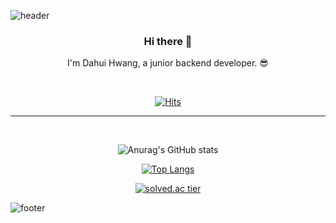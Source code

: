 ![header](https://capsule-render.vercel.app/api?section=header&color=FFE08C&height=250&type=waving&text=Dahui%20Hwang&fontAlignY=40&descAlignY=90)



<div align=center>

### Hi there 👋
 I'm Dahui Hwang, a junior backend developer. 😎

 <br>
  
[![Hits](https://hits.seeyoufarm.com/api/count/incr/badge.svg?url=https%3A%2F%2Fgithub.com%2Fekgml3765%2Fhit-counter&count_bg=%2362665E&title_bg=%23D772D1&icon=pocket.svg&icon_color=%23FFFFFF&title=hits&edge_flat=false)](https://hits.seeyoufarm.com)

* * *
<br>

  
![Anurag's GitHub stats](https://github-readme-stats.vercel.app/api?username=ekgml3765&show_icons=true&theme=radical)

[![Top Langs](https://github-readme-stats.vercel.app/api/top-langs/?username=ekgml3765&layout=compact)](https://github.com/anuraghazra/github-readme-stats)

[![solved.ac tier](http://mazassumnida.wtf/api/generate_badge?boj={ekgml3765})](https://solved.ac/{ekgml3765})
 
</div>

![footer](https://capsule-render.vercel.app/api?section=footer&color=FFE08C&height=150&type=waving)
